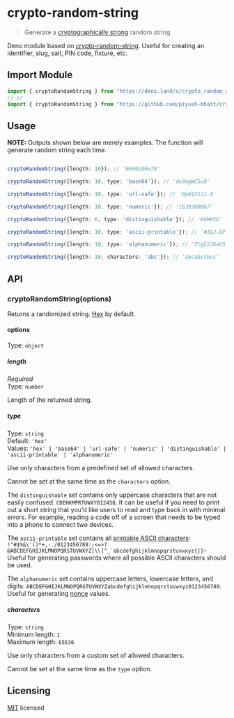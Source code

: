 # crypto-random-string

> Generate a [cryptographically strong](https://en.wikipedia.org/wiki/Strong_cryptography) random string

Deno module based on [crypto-random-string](https://github.com/sindresorhus/crypto-random-string). Useful for creating an identifier, slug, salt, PIN code, fixture, etc.

## Import Module

```typescript
import { cryptoRandomString } from "https://deno.land/x/crypto_random_string@1.0.0/mod.ts"
// or
import { cryptoRandomString } from "https://github.com/piyush-bhatt/crypto-random-string/raw/main/mod.ts"
```

## Usage

**NOTE:** Outputs shown below are merely examples. The function will generate random string each time.


```typescript

cryptoRandomString({length: 10}); // '0696cb9e70'

cryptoRandomString({length: 10, type: 'base64'}); // 'dw3mgWC5uO'

cryptoRandomString({length: 10, type: 'url-safe'}); // '0pN1Y2Jz.X'

cryptoRandomString({length: 10, type: 'numeric'}); // '1639380067'

cryptoRandomString({length: 6, type: 'distinguishable'}); // 'H4HH5D'

cryptoRandomString({length: 10, type: 'ascii-printable'}); // '#I&J.GP./9'

cryptoRandomString({length: 10, type: 'alphanumeric'}); // 'ZtgC2J6aU5'

cryptoRandomString({length: 10, characters: 'abc'}); // 'abcabccbcc'

```

## API

### cryptoRandomString(options)

Returns a randomized string. [Hex](https://en.wikipedia.org/wiki/Hexadecimal) by default.


#### options

Type: `object`

##### length

*Required*\
Type: `number`

Length of the returned string.

##### type

Type: `string`\
Default: `'hex'`\
Values: `'hex' | 'base64' | 'url-safe' | 'numeric' | 'distinguishable' | 'ascii-printable' | 'alphanumeric'`

Use only characters from a predefined set of allowed characters.

Cannot be set at the same time as the `characters` option.

The `distinguishable` set contains only uppercase characters that are not easily confused: `CDEHKMPRTUWXY012458`. It can be useful if you need to print out a short string that you'd like users to read and type back in with minimal errors. For example, reading a code off of a screen that needs to be typed into a phone to connect two devices.

The `ascii-printable` set contains all [printable ASCII characters](https://en.wikipedia.org/wiki/ASCII#ASCII_printable_characters): ``!"#$%&\'()*+,-./0123456789:;<=>?@ABCDEFGHIJKLMNOPQRSTUVWXYZ[\\]^_`abcdefghijklmnopqrstuvwxyz{|}~`` Useful for generating passwords where all possible ASCII characters should be used.

The `alphanumeric` set contains uppercase letters, lowercase letters, and digits: `ABCDEFGHIJKLMNOPQRSTUVWXYZabcdefghijklmnopqrstuvwxyz0123456789`. Useful for generating [nonce](https://developer.mozilla.org/en-US/docs/Web/API/HTMLOrForeignElement/nonce) values.

##### characters

Type: `string`\
Minimum length: `1`\
Maximum length: `65536`

Use only characters from a custom set of allowed characters.

Cannot be set at the same time as the `type` option.

## Licensing

[MIT](https://github.com/piyush-bhatt/crypto-random-string/blob/main/LICENSE) licensed 
